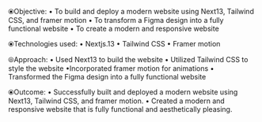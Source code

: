 ⦿Objective:
• To build and deploy a modern website using Next13, Tailwind CSS, and framer motion
• To transform a Figma design into a fully functional website
• To create a modern and responsive website


⦿Technologies used:
• Nextjs.13
• Tailwind CSS
• Framer motion


⦾Approach:
• Used Next13 to build the website
• Utilized Tailwind CSS to style the website
•Incorporated framer motion for animations
• Transformed the Figma design into a fully functional website


⦿Outcome:
• Successfully built and deployed a modern website using Next13, Tailwind CSS, and framer motion.
• Created a modern and responsive website that is fully functional and aesthetically pleasing.

